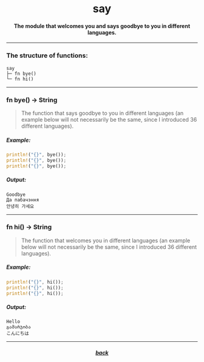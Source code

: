 <div align="center">
    <h1>say</h1>
    <h4>The module that welcomes you and says goodbye to you in different languages.</h4>
</div>

---

### The structure of functions:

```
say
├─ fn bye()
└─ fn hi()
```

---

### fn bye() -> String

> The function that says goodbye to you in different languages (an example below will not necessarily be the same, since I introduced 36 different languages).

##### Example:

```rust
println!("{}", bye());
println!("{}", bye());
println!("{}", bye());
```

##### Output:

```
Goodbye
Да пабачэння
안녕히 가세요
```

---

### fn hi() -> String

> The function that welcomes you in different languages (an example below will not necessarily be the same, since I introduced 36 different languages).

##### Example:

```rust
println!("{}", hi());
println!("{}", hi());
println!("{}", hi());
```

##### Output:

```
Hello
გამარჯობა
こんにちは
```

---

<div align="center">
    <h5><a href="">back</a></h5>
</div>


